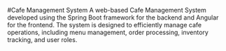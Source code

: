 #Cafe Management System
A web-based Cafe Management System developed using the Spring Boot framework for the backend and Angular for the frontend. 
The system is designed to efficiently manage cafe operations, including menu management, order processing, inventory tracking, and user roles.
